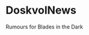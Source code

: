 # DoskvolNews
Rumours for Blades in the Dark
<!DOCTYPE html>
<html lang="en">
<head>
    <meta charset="UTF-8">
    <meta name="viewport" content="width=device-width, initial-scale=1.0">
    <title>Doskvol Rumor Generator</title>
    <!-- Load Tailwind CSS from CDN -->
    <script src="https://cdn.tailwindcss.com"></script>
    <style>
        @import url('https://fonts.googleapis.com/css2?family=Cormorant+Garamond:wght@700&family=Inter:wght@400;700&display=swap');
        
        body {
            font-family: 'Inter', sans-serif;
            background-color: #161c28; /* A darker, desaturated blue-gray for a moody feel */
            color: #e2e8f0; /* Light gray text */
        }
        
        h1 {
            font-family: 'Cormorant Garamond', serif;
        }

        .rumor-item {
            @apply p-4 bg-[#1f2937] border border-[#2d3a4b] rounded-lg mb-4 italic transition-all duration-300;
        }
        .rumor-item:last-child {
            margin-bottom: 0;
        }
        .loading-animation {
            border: 4px solid rgba(255, 255, 255, 0.2);
            border-top: 4px solid #fff;
            border-radius: 50%;
            width: 24px;
            height: 24px;
            animation: spin 1s linear infinite;
        }
        @keyframes spin {
            0% { transform: rotate(0deg); }
            100% { transform: rotate(360deg); }
        }
    </style>
</head>
<body class="flex items-center justify-center min-h-screen p-4">
    <!-- Confirmation Modal -->
    <div id="clearConfirmModal" class="fixed inset-0 bg-gray-900 bg-opacity-75 flex items-center justify-center z-50 hidden">
        <div class="bg-gray-800 p-8 rounded-xl shadow-2xl max-w-sm w-full text-center">
            <h3 class="text-xl font-bold mb-4">Are you sure?</h3>
            <p class="text-gray-300 mb-6">This will permanently delete all your saved rumors.</p>
            <div class="flex space-x-4">
                <button id="confirmClear" class="flex-1 bg-red-600 hover:bg-red-700 text-white font-bold py-3 px-6 rounded-lg shadow-lg transition duration-300 transform hover:scale-105 focus:outline-none focus:ring-2 focus:ring-red-500 focus:ring-opacity-50">
                    Yes, Clear All
                </button>
                <button id="cancelClear" class="flex-1 bg-gray-500 hover:bg-gray-600 text-white font-bold py-3 px-6 rounded-lg shadow-lg transition duration-300 transform hover:scale-105 focus:outline-none focus:ring-2 focus:ring-gray-400 focus:ring-opacity-50">
                    Cancel
                </button>
            </div>
        </div>
    </div>
    
    <div class="container mx-auto p-8 bg-[#1f2937] rounded-xl shadow-lg border border-[#2d3a4b]">

        <!-- User ID Display for Collaboration/Persistence -->
        <div class="mb-6 text-center text-sm text-gray-400">
            <p>Your User ID: <span id="userId" class="font-mono text-xs bg-[#2d3a4b] rounded px-2 py-1 select-all">Loading...</span></p>
        </div>

        <h1 class="text-4xl md:text-5xl font-bold text-center mb-6 text-[#D4AF37]">Doskvol Rumor Generator</h1>
        <p class="text-center text-lg mb-8 text-gray-300">Generate fresh rumors and plot hooks for your <strong>Blades in the Dark</strong> campaign.</p>
        
        <!-- Rumor Display Area -->
        <div id="rumorDisplay" class="min-h-[150px] transition-all duration-300">
            <div class="p-6 bg-[#161c28] border border-[#2d3a4b] rounded-lg text-center text-lg md:text-xl italic">
                <p id="initialMessage">Loading rumors...</p>
                <div id="loadingIndicator" class="mx-auto loading-animation"></div>
            </div>
        </div>

        <!-- Buttons for single generation -->
        <div class="mt-8">
            <div class="flex flex-col md:flex-row space-y-4 md:space-y-0 md:space-x-4 mb-4">
                <button id="generateGeneral" class="flex-1 bg-[#b78c43] hover:bg-[#a07a3c] text-black font-bold py-3 px-6 rounded-lg shadow-lg transition duration-300 transform hover:scale-105 focus:outline-none focus:ring-2 focus:ring-[#D4AF37] focus:ring-opacity-50">
                    General Rumor
                </button>
                <button id="generateFaction" class="flex-1 bg-[#7d4f50] hover:bg-[#6c4445] text-white font-bold py-3 px-6 rounded-lg shadow-lg transition duration-300 transform hover:scale-105 focus:outline-none focus:ring-2 focus:ring-[#7d4f50] focus:ring-opacity-50">
                    Faction Rumor
                </button>
                <button id="generateCharacter" class="flex-1 bg-[#4a586e] hover:bg-[#3f4a5f] text-white font-bold py-3 px-6 rounded-lg shadow-lg transition duration-300 transform hover:scale-105 focus:outline-none focus:ring-2 focus:ring-[#4a586e] focus:ring-opacity-50">
                    Character Rumor
                </button>
                <button id="generateDistrict" class="flex-1 bg-[#4f7d6a] hover:bg-[#456d5b] text-white font-bold py-3 px-6 rounded-lg shadow-lg transition duration-300 transform hover:scale-105 focus:outline-none focus:ring-2 focus:ring-[#4f7d6a] focus:ring-opacity-50">
                    District Rumor
                </button>
            </div>
            
            <div class="flex flex-col md:flex-row space-y-4 md:space-y-0 md:space-x-4 mb-4">
                <button id="generateItem" class="flex-1 bg-[#6c483a] hover:bg-[#5b3c31] text-white font-bold py-3 px-6 rounded-lg shadow-lg transition duration-300 transform hover:scale-105 focus:outline-none focus:ring-2 focus:ring-[#6c483a] focus:ring-opacity-50">
                    Item Rumor
                </button>
                <button id="generateBuilding" class="flex-1 bg-[#734a66] hover:bg-[#624056] text-white font-bold py-3 px-6 rounded-lg shadow-lg transition duration-300 transform hover:scale-105 focus:outline-none focus:ring-2 focus:ring-[#734a66] focus:ring-opacity-50">
                    Building Rumor
                </button>
                <button id="generateVice" class="flex-1 bg-[#5d3f6a] hover:bg-[#4e3458] text-white font-bold py-3 px-6 rounded-lg shadow-lg transition duration-300 transform hover:scale-105 focus:outline-none focus:ring-2 focus:ring-[#5d3f6a] focus:ring-opacity-50">
                    Vice Rumor
                </button>
                <button id="generateCatalyst" class="flex-1 bg-teal-600 hover:bg-teal-700 text-white font-bold py-3 px-6 rounded-lg shadow-lg transition duration-300 transform hover:scale-105 focus:outline-none focus:ring-2 focus:ring-teal-500 focus:ring-opacity-50 hidden">
                    Catalyst Rumor
                </button>
            </div>
            
            <!-- Batch Generation Controls -->
            <div class="bg-[#1f2937] p-6 rounded-lg shadow-inner">
                <h3 class="text-xl font-bold mb-4 text-gray-200">Batch Generation</h3>
                <div class="flex flex-col sm:flex-row sm:flex-wrap gap-4 mb-4">
                    <div class="flex items-center space-x-2">
                        <input type="checkbox" id="includeGeneral" class="rumor-type-checkbox rounded text-[#D4AF37] bg-[#2d3a4b] border-[#4a586e] focus:ring-[#D4AF37]" checked>
                        <label for="includeGeneral" class="text-sm">General</label>
                    </div>
                    <div class="flex items-center space-x-2">
                        <input type="checkbox" id="includeFaction" class="rumor-type-checkbox rounded text-[#7d4f50] bg-[#2d3a4b] border-[#4a586e] focus:ring-[#7d4f50]" checked>
                        <label for="includeFaction" class="text-sm">Faction</label>
                    </div>
                    <div class="flex items-center space-x-2">
                        <input type="checkbox" id="includeCharacter" class="rumor-type-checkbox rounded text-[#4a586e] bg-[#2d3a4b] border-[#4a586e] focus:ring-[#4a586e]" checked>
                        <label for="includeCharacter" class="text-sm">Character</label>
                    </div>
                    <div class="flex items-center space-x-2">
                        <input type="checkbox" id="includeDistrict" class="rumor-type-checkbox rounded text-[#4f7d6a] bg-[#2d3a4b] border-[#4a586e] focus:ring-[#4f7d6a]" checked>
                        <label for="includeDistrict" class="text-sm">District</label>
                    </div>
                    <div class="flex items-center space-x-2">
                        <input type="checkbox" id="includeItem" class="rumor-type-checkbox rounded text-[#6c483a] bg-[#2d3a4b] border-[#4a586e] focus:ring-[#6c483a]" checked>
                        <label for="includeItem" class="text-sm">Item</label>
                    </div>
                    <div class="flex items-center space-x-2">
                        <input type="checkbox" id="includeBuilding" class="rumor-type-checkbox rounded text-[#734a66] bg-[#2d3a4b] border-[#4a586e] focus:ring-[#734a66]" checked>
                        <label for="includeBuilding" class="text-sm">Building</label>
                    </div>
                    <div class="flex items-center space-x-2">
                        <input type="checkbox" id="includeVice" class="rumor-type-checkbox rounded text-[#5d3f6a] bg-[#2d3a4b] border-[#4a586e] focus:ring-[#5d3f6a]" checked>
                        <label for="includeVice" class="text-sm">Vice</label>
                    </div>
                    <div class="flex items-center space-x-2 hidden" id="catalystCheckboxContainer">
                        <input type="checkbox" id="includeCatalyst" class="rumor-type-checkbox rounded text-teal-500 bg-[#2d3a4b] border-[#4a586e] focus:ring-teal-500">
                        <label for="includeCatalyst" class="text-sm">Catalyst</label>
                    </div>
                </div>
                <div class="flex items-center justify-between space-x-4">
                    <div class="flex items-center space-x-2">
                        <input type="number" id="batchSize" value="5" min="1" max="100" class="w-20 bg-[#2d3a4b] text-white p-2 rounded-lg border border-[#4a586e] focus:ring-2 focus:ring-[#D4AF37] focus:outline-none">
                        <label for="batchSize" class="text-sm"># of rumors</label>
                    </div>
                    <button id="generateBatch" class="flex-1 bg-purple-600 hover:bg-purple-700 text-white font-bold py-3 px-6 rounded-lg shadow-lg transition duration-300 transform hover:scale-105 focus:outline-none focus:ring-2 focus:ring-purple-500 focus:ring-opacity-50">
                        Generate Batch
                    </button>
                    <button id="generateHundred" class="bg-gray-500 hover:bg-gray-600 text-white font-bold py-3 px-6 rounded-lg shadow-lg transition duration-300 transform hover:scale-105 focus:outline-none focus:ring-2 focus:ring-gray-400 focus:ring-opacity-50">
                        Generate 100
                    </button>
                </div>
            </div>
            
            <!-- Clear All and Copy Buttons -->
            <div class="mt-8 text-center flex flex-col sm:flex-row space-y-4 sm:space-y-0 sm:space-x-4 justify-center">
                <button id="clearAllBtn" class="flex-1 bg-red-800 hover:bg-red-900 text-white font-bold py-3 px-6 rounded-lg shadow-lg transition duration-300 transform hover:scale-105 focus:outline-none focus:ring-2 focus:ring-red-500 focus:ring-opacity-50">
                    Clear All Rumors
                </button>
                <button id="copyAllBtn" class="flex-1 bg-[#1a646c] hover:bg-[#1a555a] text-white font-bold py-3 px-6 rounded-lg shadow-lg transition duration-300 transform hover:scale-105 focus:outline-none focus:ring-2 focus:ring-[#1a646c] focus:ring-opacity-50">
                    Copy All Rumors
                </button>
            </div>
        </div>
        <!-- Deep Cuts Toggle -->
        <div class="flex justify-center mt-6">
            <div class="flex items-center space-x-2">
                <input type="checkbox" id="deepCutsToggle" class="rounded text-[#4f7d6a] bg-[#2d3a4b] border-[#4a586e] focus:ring-[#4f7d6a]" checked>
                <label for="deepCutsToggle" class="text-sm text-gray-400">Include Deep Cuts Content</label>
            </div>
        </div>
    </div>

    <!-- JavaScript for generation logic -->
    <script type="module">
        // Import Firebase modules
        import { initializeApp } from "https://www.gstatic.com/firebasejs/11.6.1/firebase-app.js";
        import { getAuth, signInAnonymously, signInWithCustomToken, onAuthStateChanged } from "https://www.gstatic.com/firebasejs/11.6.1/firebase-auth.js";
        import { getFirestore, doc, getDoc, addDoc, onSnapshot, collection, query, serverTimestamp, getDocs, deleteDoc } from "https://www.gstatic.com/firebasejs/11.6.1/firebase-firestore.js";

        // Firebase Initialization
        const appId = typeof __app_id !== 'undefined' ? __app_id : 'default-app-id';
        const firebaseConfig = JSON.parse(typeof __firebase_config !== 'undefined' ? __firebase_config : '{}');
        const initialAuthToken = typeof __initial_auth_token !== 'undefined' ? __initial_auth_token : null;

        let db, auth, userId;

        // IIFE for initialization
        (async () => {
            try {
                const app = initializeApp(firebaseConfig);
                db = getFirestore(app);
                auth = getAuth(app);

                // Sign in with custom token or anonymously
                if (initialAuthToken) {
                    await signInWithCustomToken(auth, initialAuthToken);
                } else {
                    await signInAnonymously(auth);
                }

                // Wait for auth state to be ready
                onAuthStateChanged(auth, (user) => {
                    if (user) {
                        userId = user.uid;
                        document.getElementById('userId').textContent = userId;

                        // Set up real-time listener for rumors
                        setupRumorListener();
                    } else {
                        console.error("User not authenticated.");
                    }
                });

            } catch (error) {
                console.error("Firebase initialization failed:", error);
                document.getElementById('initialMessage').textContent = "Failed to load. Please try again.";
                document.getElementById('loadingIndicator').style.display = 'none';
            }
        })();

        // Data for the Generator
        const coreData = {
            factions: ["The Unseen", "Foundation", "The Circle of Flame", "The Lampblacks", "The Dimmer Sisters", "The Billhooks", "The Gray Cloaks", "The Fog Hounds", "Council", "Spirit Wardens", "Imperial Military", "Sparkwrights", "The Lost", "Skovlander Refugees", "The Consulate of Iruvia", "The Consulate of The Dagger Isles", "Ecstasy of the Flesh", "Ulf Ironborn", "The Crows", "The Red Sashes", "The Silver Nails", "The Grinders", "The Forgotten Gods"],
            namedNpcs: ["Lord Scurlock", "Mardin Gull", "Pux Bolin", "Helene", "Harvale Brogan", "Freyla", "Avrick", "Rolan Volaris", "Madame Tesslyn", "Helles a-Roden", "Slane Karstas", "Carro Skelkallan", "Lord Governor", "Lyssa", "Bell", "Baz", "Vance", "Sekereth", "Ring", "Remira"],
            namePrefixes: ["al", "ar", "ad", "br", "bo", "cy", "da", "di", "el", "es", "ev", "fe", "fa", "ga", "go", "he", "ir", "is", "ka", "ke", "la", "le", "li", "ma", "me", "na", "ne", "ni", "or", "os", "pe", "ra", "re", "sa", "se", "sh", "sk", "ta", "te", "to", "ul", "va", "ve", "za", "ze"],
            nameSuffixes: ["en", "or", "an", "on", "ia", "ian", "os", "us", "er", "es", "in", "ith", "o", "a", "as", "lyn", "ana", "ara", "oan", "an", "un", "ell"],
            districts: ["White Crown", "Brightstone", "Charterhall", "Six Towers", "Silkshore", "Nightmarket", "Crow's Foot", "The Docks", "Barrowcleft", "The Lost District", "Coalridge", "Ironhook Prison", "Dunslough", "Charhollow"],
            moves: ["smuggle", "escort", "deliver", "transport", "ferry", "export", "push", "haul", "pay", "give", "take", "bring", "rob", "steal", "kidnap", "sabotage"],
            professions: ["courtier", "counselor", "stevedore", "pilgrim", "diplomat", "eel farmer", "sailor", "pastry cook", "sportsman", "loremaster", "bookbinder", "scout", "ferryman", "water carrier", "postman", "musician", "cartographer", "princess", "bottler", "wetnurse", "pysicker", "alchemist", "shipwright", "spirit dealer", "ghost wrangler", "spirit hunter", "soldier", "guardsman", "bodyguard", "lancer", "whisper", "cutter", "leech", "spider", "hound", "slide", "hack"],
            warriors: ["dualist", "brute", "knifer", "dagger master", "skulking blade", "cutter", "mercenary", "guard", "Bluecoat", "Akrosi lancer", "brawler", "thug", "pistoleer", "assassin", "veteran"],
            itemAdjectives: ["hexworked", "electoplasmic", "haunted", "gleaming", "rusty", "whispering", "ghost-touched", "corrupted", "brittle", "ancient", "glowing", "forbidden", "tarnished", "carved", "shadow-forged", "arcane", "oiled", "polished", "cracked"],
            itemNouns: ["dagger", "hammer", "locket", "tome", "key", "crystal", "lantern", "pistol", "watch", "ring", "skull", "lockpick", "glove", "mask", "pipe", "compass", "map", "coin", "relic"],
            items: ["stolen goods", "valuable treasures", "contraband", "large collection of valuables", "dark secret", "secret artifact", "ancient artifacts", "rare electroplasm", "pistol parts", "illegal documents"],
            vehicles: ["a goat-drawn carriage", "a goat-drawn cart", "a gondola", "a steam carriage", "an Iruvian horse", "a penny-farthing bike"],
            looks: ["large", "slim", "bony", "short", "cute", "disfigured", "lovely", "dark", "worn", "tall", "plain", "glasses-wearing", "weathered", "rough", "sexy", "augmented", "chiseled", "plump", "wild", "long-haired", "handsome", "stout", "young", "bearded", "athletic", "delicate", "wiry", "elegant", "stylish", "shaven", "tattooed", "scarred", "striking", "stooped", "strange"],
            goals: ["wealth", "power", "authority", "prestige", "fame", "control", "knowledge", "pleasure", "revenge", "freedom", "achievement", "happiness", "infamy", "fear", "respect", "love", "chaos", "destruction", "justice", "cooperation"],
            buildingTypes: {
                "general": ["inn", "tavern", "gambling hall", "drug den", "brothel", "market", "workshop", "bakery", "butchery", "forge", "tailory", "goat stables", "watch post", "court", "jail", "dock", "tenements", "apartment building", "small house", "bath house", "shrine", "tattoist", "physicker", "fighting pits", "square", "fountain", "grotto", "warehouse", "stockyard", "factory", "refinery", "eelery", "mushroom garden", "restaurant", "bar", "lounge", "academy", "salon", "cafe", "apothecary", "book shop", "jeweler", "clothier", "gallery", "theater", "opera house", "apartment building", "townhouse", "manor house", "villa", "temple", "cistern", "watch post", "park", "monument", "bank", "alchemist", "power plant", "radiant energy garden"],
                "White Crown": ["academy", "gallery", "manor house", "theater", "jeweler", "bank"],
                "Brightstone": ["bank", "cafe", "restaurant", "jeweler", "gallery", "opera house", "theater"],
                "Charterhall": ["court", "jail", "bank", "academy", "fountain", "park", "cafe", "gallery", "temple"],
                "Six Towers": ["inn", "tavern", "gambling hall", "apartment building", "small house", "shrine", "restaurant", "bar"],
                "Silkshore": ["brothel", "tavern", "drug den", "market", "restaurant", "cafe", "lounge", "theater", "gondoliers"],
                "Nightmarket": ["market", "workshop", "restaurant", "bar", "lounge", "inn", "gambling hall", "apartment building", "townhouse"],
                "Crow's Foot": ["inn", "tavern", "brothel", "market", "workshop", "butchery", "forge", "tailory", "watch post", "court", "jail", "dock", "tenements", "apartment building", "small house", "bath house", "shrine"],
                "The Docks": ["inn", "tavern", "brothel", "market", "workshop", "butchery", "forge", "tailory", "goat stables", "watch post", "court", "jail", "dock", "tenements", "apartment building", "small house", "bath house", "shrine"],
                "Barrowcleft": ["market", "workshop", "bakery", "butchery", "forge", "tailory", "goat stables", "watch post", "dock", "tenements", "apartment building", "small house", "farm"],
                "Coalridge": ["factory", "refinery", "warehouse", "stockyard", "mushroom garden", "inn", "tavern", "apartment building", "small house", "bath house", "shrine"],
                "Charhollow": ["inn", "tavern", "gambling hall", "drug den", "brothel", "market", "workshop", "bakery", "butchery", "forge", "tailory", "goat stables", "watch post", "court", "jail", "dock", "tenements", "apartment building", "small house", "bath house", "shrine"],
                "Dunslough": ["jail", "court", "workhouse", "labor camp", "refinery", "warehouse", "stockyard", "factory"]
            },
            buildingDetails: ["dripping water", "creaking floorboards", "roaring fires", "smoky lamps", "buzzing electric lights", "ticking clockwork", "plants", "flowers", "wall hangings", "shuttered windows", "heavy curtains", "thick carpet", "dust", "detritus", "wear", "damage", "threadbare", "tattered", "utilitarian furnishings", "elegant finery", "lush", "comfortable", "rough", "spun", "simplicity", "spartan austerity", "circular stairs", "ladders", "secret doors", "catwalks", "skylights", "balcony", "cellar", "drafty", "cold", "stout", "cozy", "warm", "vaulted", "spacious", "low", "cramped", "rickety", "ramshackle"],
            buildingItems: ["chalkboard", "desks", "papers", "maps", "charts", "diagrams", "books", "scrolls", "bookcases", "lamp", "inkwell", "writing desk", "clock", "cabinet", "shelves", "table", "chairs", "notebooks", "bed", "bureau", "vanity", "bunks", "stools", "barrels", "pitcher", "mirror", "sofa", "divan", "music box", "couch", "table", "lamps", "drapery", "pillows", "cushions", "counter", "sink", "cabinet", "cookfire", "pots", "pans", "utensils", "dining table", "chairs", "gallery", "game board", "cards", "dice", "larder", "cheeses", "wine", "beer", "whiskey", "pedestal", "statue", "paintings", "bird cage", "quill", "diary", "bell", "book", "chain", "fireplace", "rug", "armchair", "curtains", "vases", "flowers", "instruments", "music sheets", "exam chair", "medical tools", "barrels", "vials", "flowers", "workbench", "tools", "rags", "weapons", "ammunition"],
            vicePurveyors: {"Mardin Gull": "The Leaky Bucket", "Pux Bolin": "The Harping Monkey", "Helene": "The Silver Stag casino", "Lady Freyla": "The Emperor's Cask", "Avrick": "Barrowcleft", "Rolan Volaris": "The Veil social club", "Madame Tesslyn": "The Red Lamp brothel", "Eldrin Prichard": "The Silver Swan pleasure barge", "Spogg": "Crow's Foot", "Grist": "The Docks", "Master Vreen": "Nightmarket", "Lady Dusk": "Whitecrown", "Sergeant Velk": "Dunslough", "Chief Roselle": "Six Towers", "Mother Narya": "Six Towers", "Hutton": "Charhollow", "The Church of Ecstasy": "Brightstone", "Ilacille": "Coalridge", "Lord Penderyn": "Charterhall", "Dunridge & Sons": "Nightmarket", "Maestro Helleren": "Whitecrown"},
            viceLocations: {"The Leaky Bucket": "Crow's Foot", "The Harping Monkey": "Nightmarket", "The Silver Stag casino": "Silkshore", "The Emperor's Cask": "Whitecrown", "The Veil social club": "Nightmarket", "The Red Lamp brothel": "Silkshore", "The Silver Swan pleasure barge": "Brightstone", "The fighting pits": "Dunslough", "Dusk Manor Club": "Whitecrown", "Spiregarden Theater": "Whitecrown", "Centuralia Club": "Brightstone", "Gaddoc Station": "The Docks", "Traven's smoke shop": "Coalridge"},
            generalRumors: ["Word on the street is that a well-known {profession} named {generic_name} wants the {faction} to {move} valuable items to {district}.", "An old {profession} named {generic_name} has been asking about {named_npc} in {district}. They say {named_npc} has a dark secret.", "A {warrior} challenges a member of the crew to a duel in {district}.", "A whisper in the shadows suggests that {named_npc} has been trying to {move} {items} to another city, causing a turf war between the {faction} and the {other_faction}.", "The Imperial Military has been seen gathering in {district} after a report of a powerful ghost with ties to {named_npc} haunting the area.", "A shadowy {look} {warrior} named {generic_name} has been spotted near a {buildingType} in {district}, and a rumor says they're looking to acquire a {compound_item}.", "A well-known {profession} named {generic_name} is suspected of having a connection to a recent series of {moves} in {district}.", "An old legend about a powerful {compound_item} has resurfaced in {district}, causing both the {faction} and the {other_faction} to become interested.", "Whispers suggest that {named_npc} is offering a bounty for a mysterious {buildingItem} said to be hidden in a {buildingType}.", "The city watch is looking for a {look} {warrior} named {generic_name} who was last seen carrying a large sum of money from the {district}.", "Rumor has it that {named_npc} is hiding something in a {buildingType} in {district}, and a strange {buildingDetail} is the only clue."],
            factionRumors: ["The {faction} have put a bounty on {named_npc}, thought to be hiding in a {buildingType} in {district}.", "A well-known {profession} named {generic_name} is trying to make a deal with the {faction} to move some contraband.", "{faction} are said to be moving against the {other_faction}.", "An informant claims that {named_npc} has betrayed the {faction}, providing sensitive information to a rival organization.", "A raid by the Bluecoats on the {faction}'s lair in {district} has unearthed strange {items}.", "The {faction} are said to be secretly funding the construction of a new {buildingType} in {district}, which has been described as a {buildingDetail}.", "A secret message from the {faction} was intercepted by the {other_faction} in {district} detailing a plan to {move} valuable {items}.", "The {faction} are looking to recruit a new {profession} named {generic_name} to handle their affairs at a {buildingType} in {district}.", "A raid by the Bluecoats on the {faction}'s lair has revealed a dark secret about {named_npc} and their connection to a {compound_item}.", "An anonymous tip claims that the {faction} are secretly meeting at the {viceLocation} to discuss an upcoming war with the {other_faction}.", "Tension is high in {district} as the {faction} and the {other_faction} vie for control of a powerful {compound_item}."],
            characterRumors: ["{named_npc} has a secret that could bring down the {faction}.", "They say {named_npc}, the {warrior}, has been hiding a secret artifact in a {buildingType} in {district}.", "A well-known {profession} named {generic_name} wants to expose {named_npc} for their role in a recent heist in {district}.", "A {warrior} from {district} challenges {named_npc} to a duel near a {buildingType}.", "The mysterious {named_npc} has been seen in a {buildingType} in {district} trying to convince a member of the {faction} to {move} some rare {items}.", "An infamous {look} {profession} named {generic_name} with a goal of {goal} is rumored to be plotting against {named_npc} from a secret lair in a {buildingType} in {district}.", "A notorious {look} {warrior} named {generic_name} has been hired by the {faction} to challenge {named_npc} to a duel.", "The mysterious {named_npc} has been seen in {district} with a strange {compound_item}, and rumors suggest it's cursed.", "A well-known {profession} named {generic_name} is planning to expose {named_npc}'s past with the {faction} for their own personal gain.", "They say {named_npc} has been using their influence to protect a corrupt {profession} named {generic_name} who is hiding in a {buildingType}.", "The city watch is offering a reward for information on {named_npc}, who is wanted for a series of thefts of {items} from the {district}."],
            districtRumors: ["The city watch is cracking down on illicit activity in {district} after a series of disappearances.", "A ghost has been sighted haunting the streets of {district}, leading to a spike in spirit warden patrols.", "A new black market has been established in the back alleys of {district}, dealing in strange {items}.", "An anonymous flyer has appeared all over {district}, warning of a new cult with ties to {faction}.", "Citizens of {district} are demanding answers after a local {profession} named {generic_name} went missing with a large sum of money.", "Strange glowing sigils have been appearing on the buildings of {district}, causing superstitious folk to stay indoors.", "Whispers from the docks suggest that a strange cargo has arrived in {district}, causing a stir among the local {profession} named {generic_name}.", "A {buildingType} in {district} is a front for a smuggling operation run by a {look} {warrior} named {generic_name}.", "An unusually large number of ghosts have been seen near a {buildingType} in {district}, and the Spirit Wardens are investigating the disappearance of a {profession} named {generic_name}.", "The {faction} are trying to seize control of a {buildingType} in {district}, which is rumored to contain a powerful {compound_item}.", "A series of mysterious murders have occurred in {district}, and the only clue is a strange {buildingDetail} found near the bodies.", "The gambling at a {buildingType} in {district} has become so popular that it has attracted the attention of the {faction} and the {other_faction}."],
            itemRumors: ["A rare {items} has been seen in the possession of {named_npc} in a {buildingType} in {district}.", "The {faction} are offering a reward for information leading to the recovery of a missing {items}.", "Rumors say that a powerful {compound_item} is the key to unlocking a hidden vault in the depths of a {buildingType} in {district}.", "An auction for a strange and powerful {compound_item} is scheduled to take place in a secret location in a {buildingType} in {district}.", "The Spirit Wardens are investigating a series of bizarre incidents linked to a cursed {compound_item} from the {buildingType}.", "A recent heist in {district} was pulled off to steal a powerful {compound_item} from the {buildingType}.", "A {compound_item} has been stolen from a {buildingType} in {district}, and a bounty has been placed on the thief by {named_npc}.", "Rumors say that a valuable {buildingItem} has been found hidden behind a {buildingDetail} in a {buildingType} in {district}.", "A {compound_item} is said to grant the user a powerful ability, and both the {faction} and the {other_faction} are in a race to find it.", "A series of heists of similar {items} in {district} has been linked to a single individual, a {look} {warrior} named {generic_name}.", "A rare {buildingItem} is set to be auctioned off at a {buildingType} in {district}, drawing the attention of many powerful figures, including {named_npc}."],
            buildingRumors: ["The {buildingType} in {district} is said to be haunted by a ghost who guards a valuable {buildingItem}.", "Rumors whisper that a notorious criminal named {generic_name} is using a {buildingType} in {district} as a secret hideout.", "A strange message, written in blood, has appeared on the walls of a {buildingType} in {district}, covered in {buildingDetail}.", "The {faction} are rumored to be holding a secret meeting in the {buildingType} of {district} to discuss the theft of a {buildingItem}.", "A local {profession} named {generic_name} has been found murdered in the {buildingType} in {district}, a {buildingDetail} the only clue.", "It's said that {named_npc} is hiding a dark secret in the {buildingType} in {district}, somewhere behind the {buildingDetail}.", "The {buildingType} in {district} is being used as a secret meeting place for a new cult with ties to {named_npc}.", "A ghost has been sighted haunting the {buildingType} in {district}, and it's rumored to be the spirit of a murdered {profession} named {generic_name}."],
            viceRumors: ["They say {named_npc} is deeply in debt to {vicePurveyor} at the {viceLocation}, and is getting desperate.", "The {vicePurveyor} at {viceLocation} is rumored to have a hidden {compound_item} in their establishment.", "Word on the street is that a notorious crime boss, {named_npc}, is planning to move in on the gambling operation at the {viceLocation}.", "The gambling at {viceLocation} is fixed, and the {faction} are said to be behind it.", "The gambling at the {viceLocation} is rumored to be fixed by a {look} {warrior} named {generic_name} who has a goal of {goal}.", "A mysterious stranger has been seen at the {viceLocation} offering strange {items} in exchange for favors.", "They say a notorious criminal named {generic_name} is using the {viceLocation} as a place to recruit new members for their gang, {faction}."],
            catalystRumors: []
        };
        
        // Deep Cuts content
        const deepCutsData = {
            factions: ["The Church of The Weeping Lady", "The Reconciled", "The Brigade", "Cabbies", "Cyphers", "Dockers", "Gondoliers", "Sailors", "Laborers", "Servants", "Ink Rakes", "Ironworks Labor", "Rail Jacks", "Sparkrunners", "Tangletown", "The Unchained", "The Unity Commission", "Void Divers", "Skovlan Consulate", "Severosi Consulate", "Dagger Isles Consulate", "Iruvian Consulate", "Inspectors", "Rowan House", "Strangford House", "The Wraiths"],
            namedNpcs: ["Chief Pickett", "Captain Marsh", "Ellis Lockwood", "Hazel Chord", "Admiral Bowmore", "Commander Farros", "Sergeant Major Kain", "Jerett Keel", "Maraya Halili", "Carver Roth", "Chief Helker", "The Voice", "Grand Admiral Dunvil", "General Rowan", "Fleet Admiral Bowmore", "Captain Silas Dunvil", "Colonel Evelina Rowan", "Major Strangford", "Firash Dimabasa", "Tessa Brand", "Chief Inspector Coleburn", "Inspector Klev", "Warden Dunvil", "Master Morriston", "Trelloch", "Belle Brogan", "Hopper", "Lord Penderyn", "Lynthia Rowan", "Mylera Klev", "Arvus Clelland", "Lady Slane", "Brannon Gale", "Vondru Kaan", "Calica Malaahas", "Tuhan Sangara", "Arlen Skarvale", "Sergeant Kulcannan", "Fiana Blackvale", "Arbella Saltford", "Anson", "Five Twelve", "Pike", "Mason", "Master Chief Booker", "Lord Strangford", "Sera", "Arith", "Hester Vale", "Mara Keel", "Commander Bowmore", "Rolan Wott", "Jira", "Leclure", "Mordis", "Lochlan", "Tris", "Master Slane", "Corben", "Briggs", "Hutton"],
            districts: ["Skalla", "Memorial Park", "The Crows' Nest", "Cinder Downs"],
            professions: ["baker", "barber", "blacksmith", "brewer", "butcher", "carpenter", "cartwright", "chandler", "clerk", "cobbler", "cooper", "cultivator", "driver", "dyer", "embroiderer", "fishmonger", "gondolier", "guard", "leatherworker", "mason", "merchant", "roofer", "ropemaker", "rug maker", "servant", "tanner", "tinker", "vendor", "weaver", "woodworker", "goat herd", "messenger", "sailor", "advocate", "architect", "artist", "author", "bailiff", "apiarist", "banker", "jeweler", "locksmith", "scholar", "composer", "rail jack", "captain", "scribe", "steward", "soldier"],
            itemAdjectives: ["arcane", "clockwork", "blood-stained", "wailing", "hissing", "chitinous", "spectral", "oiled", "shadowy", "polished", "ornate", "cracked", "jagged", "shimmering", "ghastly", "scrimshawed", "bone-white", "ebon", "veridian", "tainted", "festering", "glimmering", "humid", "sputtering", "whirring"],
            itemNouns: ["dagger", "hammer", "locket", "tome", "key", "crystal", "lantern", "pistol", "watch", "ring", "skull", "lockpick"],
            items: ["haunted locket", "forbidden tome", "ghost key", "strange crystal", "tarnished compass", "carved glove", "arcane map", "whispering pipe"],
            tech_adjectives: ["steam-powered", "electro-charged", "void-infused", "clockwork", "hex-etched", "arcane", "galvanic", "dynamo", "spirit-fueled"],
            tech_nouns: ["combat gauntlet", "sniper rifle", "omni-tool", "rebreather", "grappling hook", "taser", "buzz-saw", "aetheric resonator", "plasmatic emitter", "chronometer", "spark-grenade"],
            deepcuts_items: ["Arclighter", "Glimmer", "Percussion Slug Gun", "Plasmographic Camera", "Bolton Autocycle", "Lightning Thrower", "Monitor Sphere", "Sparkrunner Rig"],
            vehicles: ["an Iruvian horse", "a penny-farthing bike", "a heavy Bolton Autocycle", "a modified Arclighter", "a whispering Lightning Thrower", "a haunted Sparkrunner Rig", "an experimental Monitor Sphere", "a lightning-charged Sparkrunner Rig", "a void-powered carriage"],
            buildingTypes: {
                "Skalla": ["inn", "tavern", "gambling hall", "apartment building", "small house", "shrine", "restaurant", "bar"],
                "Memorial Park": ["inn", "tavern", "gambling hall", "apartment building", "small house", "shrine", "restaurant", "bar"],
                "The Crows' Nest": ["inn", "tavern", "gambling hall", "apartment building", "small house", "shrine", "restaurant", "bar"],
                "Cinder Downs": ["inn", "tavern", "gambling hall", "apartment building", "small house", "shrine", "restaurant", "bar"]
            },
            vicePurveyors: {"Master Vreen": "Vreen's Hound Races", "Lady Freyla": "The Emperor's Cask"},
            viceLocations: {"Vreen's Hound Races": "Nightmarket", "Dundridge & Sons": "Nightmarket", "Spiregarden Theater": "Whitecrown"},
            generalRumors: ["An Imperial military unit has been seen testing a new weapon, a {compound_item}, near the {buildingType} in {district}.", "A rare technological innovation, a {tech_item}, has been stolen from a {buildingType} in {district}."],
            factionRumors: ["The {faction} are attempting to steal a new {tech_item} from the {other_faction} to gain a technological advantage.", "A high-ranking member of the {faction}, {named_npc}, has been seen publicly condemning the use of the new {tech_item}."],
            characterRumors: ["A {look} {warrior} named {generic_name} is wanted for the theft of a {tech_item} from the {district}.", "The mysterious {named_npc} has been seen driving a {vehicle} through {district} at breakneck speeds, and rumors suggest it's cursed."],
            districtRumors: ["A series of strange electrical surges near the {buildingType} in {district} have been linked to a new experimental device, a {tech_item}.", "The rooftops of {district} are becoming a new hotspot for smugglers using a {tech_item} to bypass patrols."],
            itemRumors: ["A strange and powerful {tech_item} has been found in a {buildingType} in {district}.", "An auction for a rare {tech_item} is scheduled to take place in a secret location in a {buildingType} in {district}.", "The Spirit Wardens are investigating a series of bizarre incidents linked to a cursed {compound_item} from the {buildingType}.", "A recent heist in {district} was pulled off to steal a powerful {compound_item} from the {buildingType}.", "A {compound_item} has been stolen from a {buildingType} in {district}, and a bounty has been placed on the thief by {named_npc}.", "Rumors say that a valuable {buildingItem} has been found hidden behind a {buildingDetail} in a {buildingType} in {district}.", "A {compound_item} is said to grant the user a powerful ability, and both the {faction} and the {other_faction} are in a race to find it.", "A series of heists of similar {items} in {district} has been linked to a single individual, a {look} {warrior} named {generic_name}.", "A rare {buildingItem} is set to be auctioned off at a {buildingType} in {district}, drawing the attention of many powerful figures, including {named_npc}."],
            buildingRumors: ["A {buildingType} in {district} is being used as a secret workshop for a new experimental device, a {tech_item}.", "A mysterious {named_npc} is hiding something in the {buildingType} in {district}, and a strange {tech_item} is the only clue."],
            viceRumors: ["They say {named_npc} is deeply in debt to {vicePurveyor} at the {viceLocation}, and is getting desperate.", "The {vicePurveyor} at {viceLocation} is rumored to have a hidden {compound_item} in their establishment.", "Word on the street is that a notorious crime boss, {named_npc}, is planning to move in on the gambling operation at the {viceLocation}.", "The gambling at {viceLocation} is fixed, and the {faction} are said to be behind it.", "The gambling at the {viceLocation} is rumored to be fixed by a {look} {warrior} named {generic_name} who has a goal of {goal}.", "A mysterious stranger has been seen at the {viceLocation} offering strange {items} in exchange for favors.", "They say a notorious criminal named {generic_name} is using the {viceLocation} as a place to recruit new members for their gang, {faction}."],
            catalystRumors: [
                "A fracture has opened in the sky above {district}, and a strange {compound_item} has fallen from it.",
                "A mysterious stranger named {generic_name} has appeared in {district}, and rumors suggest they are from another world.",
                "The city watch is offering a reward for information on a group of strangers who are believed to be plotting against the Imperial military.",
                "The Spirit Wardens are investigating a series of bizarre incidents linked to a cursed {compound_item} from the other side of the fracture}.",
                "An infamous {look} {warrior} named {generic_name} with a goal of {goal} is rumored to be plotting against {named_npc} from a secret lair in the {buildingType} in {district}.",
                "A whisper says a group of sparkrunners have discovered how to weaponize raw electroplasm with a newly forged {tech_item}.",
                "The city watch is baffled by a series of phantom thefts, believing a ghost is using a malfunctioning {tech_item} to bypass physical locks.",
                "A strange new cult has formed around a powerful {tech_item} discovered deep in the sewers of {district}."
            ]
        };
        
        // Factions without a leading "The" for correct grammar
        const factionsNoArticle = new Set([
            "Ulf Ironborn", "Foundation", "Council", "Spirit Wardens", "Imperial Military", "Sparkwrights", 
            "Skovlander Refugees", "Ecstasy of the Flesh", "The Church of The Weeping Lady", "The Reconciled", 
            "The Brigade", "Cabbies", "Cyphers", "Dockers", "Gondoliers", "Sailors", "Laborers", "Servants", 
            "Ink Rakes", "Ironworks Labor", "Rail Jacks", "Sparkrunners", "Tangletown", "The Unchained", 
            "The Unity Commission", "Void Divers", "Skovlan Consulate", "Severosi Consulate", 
            "Dagger Isles Consulate", "Iruvian Consulate", "Inspectors", "Rowan House", 
            "Strangford House", "The Wraiths", "The Unseen", "The Circle of Flame", "The Lampblacks", "The Dimmer Sisters",
            "The Billhooks", "The Gray Cloaks", "The Fog Hounds", "The Lost", "The Crows", "The Red Sashes",
            "The Silver Nails", "The Grinders", "The Forgotten Gods"
        ]);
        
        // The combined data source for generation
        let combinedData = {};
        
        // --- DOM Elements and Event Listeners ---
        const rumorDisplay = document.getElementById('rumorDisplay');
        const deepCutsToggle = document.getElementById('deepCutsToggle');
        const catalystBtn = document.getElementById('generateCatalyst');
        const catalystCheckbox = document.getElementById('includeCatalyst');
        const catalystCheckboxContainer = document.getElementById('catalystCheckboxContainer');
        const generateBatchBtn = document.getElementById('generateBatch');
        const generateHundredBtn = document.getElementById('generateHundred');
        const batchSizeInput = document.getElementById('batchSize');
        const clearAllBtn = document.getElementById('clearAllBtn');
        const copyAllBtn = document.getElementById('copyAllBtn'); // New button element
        const clearConfirmModal = document.getElementById('clearConfirmModal');
        const confirmClearBtn = document.getElementById('confirmClear');
        const cancelClearBtn = document.getElementById('cancelClear');
        const buttons = document.querySelectorAll('button');

        // Helper function to get a random item from an array
        const getRandomItem = arr => (arr && arr.length > 0) ? arr[Math.floor(Math.random() * arr.length)] : null;
        const capitalizeFirstLetter = string => string.charAt(0).toUpperCase() + string.slice(1);
        const generateGenericName = (dataSource) => {
            const prefix = getRandomItem(dataSource.namePrefixes);
            const suffix = getRandomItem(dataSource.nameSuffixes);
            return capitalizeFirstLetter(prefix) + suffix;
        };
        const generateCompoundItem = (dataSource) => {
            const adjective = getRandomItem(dataSource.itemAdjectives);
            const noun = getRandomItem(dataSource.itemNouns);
            return `${adjective} ${noun}`;
        };
        
        // New function to generate a technological item procedurally
        const generateTechItem = (dataSource) => {
            const adjective = getRandomItem(dataSource.tech_adjectives);
            const noun = getRandomItem(dataSource.tech_nouns);
            return `${adjective} ${noun}`;
        };

        // --- Rumor Generation Logic ---
        function generateRumorText(template, dataSource) {
            if (!template) return null;

            const generatedValues = {};
            
            // Generate all random values from the provided dataSource
            generatedValues.randomFaction = getRandomItem(dataSource.factions);
            generatedValues.randomOtherFaction = getRandomItem(dataSource.factions.filter(f => f !== generatedValues.randomFaction));
            generatedValues.randomNamedNpc = getRandomItem(dataSource.namedNpcs);
            generatedValues.randomGenericName = generateGenericName(dataSource);
            generatedValues.randomProfession = getRandomItem(dataSource.professions);
            generatedValues.randomWarrior = getRandomItem(dataSource.warriors);
            generatedValues.randomDistrict = getRandomItem(dataSource.districts);
            generatedValues.randomMove = getRandomItem(dataSource.moves);
            generatedValues.randomLook = getRandomItem(dataSource.looks);
            generatedValues.randomGoal = getRandomItem(dataSource.goals);
            
            // Item logic
            generatedValues.randomItems = getRandomItem(dataSource.items);
            generatedValues.randomCompoundItem = generateCompoundItem(dataSource);
            generatedValues.randomTechItem = generateTechItem(dataSource);
            generatedValues.randomDeepcutsItem = getRandomItem(dataSource.deepcuts_items);

            const possibleBuildingTypes = dataSource.buildingTypes[generatedValues.randomDistrict] || dataSource.buildingTypes["general"];
            generatedValues.randomBuildingType = getRandomItem(possibleBuildingTypes);
            generatedValues.randomBuildingDetail = getRandomItem(dataSource.buildingDetails);
            generatedValues.randomBuildingItem = getRandomItem(dataSource.buildingItems);

            const vicePurveyor = getRandomItem(Object.keys(dataSource.vicePurveyors));
            const viceLocation = dataSource.vicePurveyors[vicePurveyor];
            generatedValues.randomVicePurveyor = vicePurveyor;
            generatedValues.randomViceLocation = viceLocation;

            generatedValues.randomVehicle = getRandomItem(dataSource.vehicles);
            
            let rumor = template;

            const getFactionName = (faction) => {
                // Check if the faction is in our set of non-article factions
                if (factionsNoArticle.has(faction)) {
                    return faction;
                }
                return `The ${faction}`;
            };


            // Replace all placeholders with generated values
            rumor = rumor
                .replace(/{faction}/g, getFactionName(generatedValues.randomFaction))
                .replace(/{other_faction}/g, getFactionName(generatedValues.randomOtherFaction))
                .replace(/{named_npc}/g, generatedValues.randomNamedNpc)
                .replace(/{generic_name}/g, generatedValues.randomGenericName)
                .replace(/{profession}/g, generatedValues.randomProfession)
                .replace(/{warrior}/g, generatedValues.randomWarrior)
                .replace(/{district}/g, generatedValues.randomDistrict)
                .replace(/{move}/g, generatedValues.randomMove)
                .replace(/{items}/g, generatedValues.randomItems)
                .replace(/{compound_item}/g, generatedValues.randomCompoundItem)
                .replace(/{look}/g, generatedValues.randomLook)
                .replace(/{goal}/g, generatedValues.randomGoal)
                .replace(/{buildingType}/g, generatedValues.randomBuildingType)
                .replace(/{buildingDetail}/g, generatedValues.randomBuildingDetail)
                .replace(/{buildingItem}/g, generatedValues.randomBuildingItem)
                .replace(/{vicePurveyor}/g, generatedValues.randomVicePurveyor)
                .replace(/{viceLocation}/g, generatedValues.randomViceLocation)
                .replace(/{deepcuts_item}/g, generatedValues.randomDeepcutsItem)
                .replace(/{vehicle}/g, generatedValues.randomVehicle)
                .replace(/{tech_item}/g, generatedValues.randomTechItem);

            // Cleanup for better grammar
            const startsWithVowel = word => ['a', 'e', 'i', 'o', 'u'].includes(word.charAt(0).toLowerCase());

            // A/An logic
            rumor = rumor.replace(/a {look}/g, startsWithVowel(generatedValues.randomLook) ? `an ${generatedValues.randomLook}` : `a ${generatedValues.randomLook}`);
            rumor = rumor.replace(/a {profession}/g, startsWithVowel(generatedValues.randomProfession) ? `an ${generatedValues.randomProfession}` : `a ${generatedValues.randomProfession}`);
            rumor = rumor.replace(/a {warrior}/g, startsWithVowel(generatedValues.randomWarrior) ? `an ${generatedValues.randomWarrior}` : `a ${generatedValues.randomWarrior}`);
            rumor = rumor.replace(/a {buildingType}/g, startsWithVowel(generatedValues.randomBuildingType) ? `an ${generatedValues.randomBuildingType}` : `a ${generatedValues.randomBuildingType}`);

            rumor = rumor.replace(/A {look}/g, startsWithVowel(generatedValues.randomLook) ? `An ${generatedValues.randomLook}` : `A ${generatedValues.randomLook}`);
            rumor = rumor.replace(/A {profession}/g, startsWithVowel(generatedValues.randomProfession) ? `An ${generatedValues.randomProfession}` : `A ${generatedValues.randomProfession}`);
            rumor = rumor.replace(/A {warrior}/g, startsWithVowel(generatedValues.randomWarrior) ? `An ${generatedValues.randomWarrior}` : `A ${generatedValues.randomWarrior}`);
            rumor = rumor.replace(/A {buildingType}/g, startsWithVowel(generatedValues.randomBuildingType) ? `An ${generatedValues.randomBuildingType}` : `A ${generatedValues.randomBuildingType}`);

            rumor = rumor.replace(/long-haired/g, 'long-haired');
            rumor = rumor.replace(/glasses-wearing/g, 'glasses-wearing');

            // Final cleanup of extra spaces
            rumor = rumor.replace(/ +/g, ' ');

            // Capitalize the first letter of the whole string
            return rumor.charAt(0).toUpperCase() + rumor.slice(1);
        }

        function buildDataSource() {
            let baseData = { ...coreData };
            
            if (deepCutsToggle.checked) {
                // Combine core and deep cuts data
                baseData = {
                    factions: [...coreData.factions, ...deepCutsData.factions],
                    namedNpcs: [...coreData.namedNpcs, ...deepCutsData.namedNpcs],
                    namePrefixes: coreData.namePrefixes, // No deep cuts prefixes
                    nameSuffixes: coreData.nameSuffixes, // No deep cuts suffixes
                    districts: [...coreData.districts, ...deepCutsData.districts],
                    moves: coreData.moves, // No deep cuts moves
                    professions: [...coreData.professions, ...deepCutsData.professions],
                    warriors: coreData.warriors, // No deep cuts warriors
                    itemAdjectives: [...coreData.itemAdjectives, ...deepCutsData.itemAdjectives],
                    itemNouns: [...coreData.itemNouns, ...deepCutsData.itemNouns],
                    items: [...coreData.items, ...deepCutsData.items],
                    vehicles: [...coreData.vehicles, ...deepCutsData.vehicles],
                    looks: coreData.looks, // No deep cuts looks
                    goals: coreData.goals, // No deep cuts goals
                    buildingTypes: { ...coreData.buildingTypes, ...deepCutsData.buildingTypes },
                    buildingDetails: coreData.buildingDetails, // No deep cuts details
                    buildingItems: coreData.buildingItems, // No deep cuts items
                    vicePurveyors: { ...coreData.vicePurveyors, ...deepCutsData.vicePurveyors },
                    viceLocations: { ...coreData.viceLocations, ...deepCutsData.viceLocations },
                    generalRumors: [...coreData.generalRumors, ...deepCutsData.generalRumors],
                    factionRumors: [...coreData.factionRumors, ...deepCutsData.factionRumors],
                    characterRumors: [...coreData.characterRumors, ...deepCutsData.characterRumors],
                    districtRumors: [...coreData.districtRumors, ...deepCutsData.districtRumors],
                    itemRumors: [...coreData.itemRumors, ...deepCutsData.itemRumors],
                    buildingRumors: [...coreData.buildingRumors, ...deepCutsData.buildingRumors],
                    viceRumors: [...coreData.viceRumors, ...deepCutsData.viceRumors],
                    catalystRumors: deepCutsData.catalystRumors,
                    tech_adjectives: deepCutsData.tech_adjectives,
                    tech_nouns: deepCutsData.tech_nouns,
                    deepcuts_items: deepCutsData.deepcuts_items
                };
            } else {
                // Fallback to core data lists for deepcuts-specific categories if toggle is off
                baseData.tech_adjectives = [];
                baseData.tech_nouns = [];
                baseData.deepcuts_items = [];
                baseData.catalystRumors = [];
            }

            return baseData;
        }

        // --- Firebase Functions ---
        async function saveRumor(rumorText) {
            if (!userId) {
                console.error("User not authenticated. Cannot save rumor.");
                return;
            }
            try {
                const rumorsCol = collection(db, `artifacts/${appId}/users/${userId}/rumors`);
                await addDoc(rumorsCol, {
                    text: rumorText,
                    timestamp: serverTimestamp()
                });
            } catch (e) {
                console.error("Error adding document: ", e);
            }
        }

        async function clearAllRumors() {
            if (!userId) {
                console.error("User not authenticated. Cannot clear rumors.");
                return;
            }
            setButtonsDisabled(true);
            const rumorsCol = collection(db, `artifacts/${appId}/users/${userId}/rumors`);
            const querySnapshot = await getDocs(rumorsCol);
            
            // Delete documents in a batch to be more efficient
            const deletePromises = querySnapshot.docs.map(doc => deleteDoc(doc.ref));
            await Promise.all(deletePromises);
            setButtonsDisabled(false);
        }

        function setupRumorListener() {
            if (!userId) {
                console.error("User not authenticated. Cannot set up listener.");
                return;
            }
            const rumorsCol = collection(db, `artifacts/${appId}/users/${userId}/rumors`);
            const q = query(rumorsCol);
            
            onSnapshot(q, (querySnapshot) => {
                const rumors = [];
                querySnapshot.forEach((doc) => {
                    rumors.push({
                        text: doc.data().text,
                        timestamp: doc.data().timestamp
                    });
                });

                // Sort the rumors in memory by timestamp
                rumors.sort((a, b) => (b.timestamp?.toDate() || 0) - (a.timestamp?.toDate() || 0));

                renderRumors(rumors.map(r => r.text));
            });
        }

        function renderRumors(rumors) {
            rumorDisplay.innerHTML = '';
            if (rumors.length === 0) {
                rumorDisplay.innerHTML = `<p class="p-6 bg-[#161c28] border border-[#2d3a4b] rounded-lg text-center text-lg md:text-xl italic">
                    Click a button below to generate a new rumor.
                </p>`;
            } else {
                rumors.forEach(rumorText => {
                    const rumorItem = document.createElement('p');
                    rumorItem.className = 'rumor-item';
                    rumorItem.textContent = rumorText;
                    rumorDisplay.appendChild(rumorItem);
                });
            }
        }

        function setButtonsDisabled(disabled) {
            buttons.forEach(button => {
                button.disabled = disabled;
                if (disabled) {
                    button.classList.add('opacity-50', 'cursor-not-allowed');
                } else {
                    button.classList.remove('opacity-50', 'cursor-not-allowed');
                }
            });
        }

        async function generateAndSaveSingleRumor(rumorType) {
            setButtonsDisabled(true);
            const dataSource = buildDataSource();
            let template;
            switch(rumorType) {
                case 'general': template = getRandomItem(dataSource.generalRumors); break;
                case 'faction': template = getRandomItem(dataSource.factionRumors); break;
                case 'character': template = getRandomItem(dataSource.characterRumors); break;
                case 'district': template = getRandomItem(dataSource.districtRumors); break;
                case 'item': template = getRandomItem(dataSource.itemRumors); break;
                case 'building': template = getRandomItem(dataSource.buildingRumors); break;
                case 'vice': template = getRandomItem(dataSource.viceRumors); break;
                case 'catalyst': template = getRandomItem(dataSource.catalystRumors); break;
                default: return;
            }
            const rumorText = generateRumorText(template, dataSource);
            if (rumorText) {
                await saveRumor(rumorText);
            }
            setButtonsDisabled(false);
        }

        async function generateAndSaveBatchRumors(batchSize) {
            const size = parseInt(batchSize, 10);
            if (isNaN(size) || size < 1 || size > 100) {
                rumorDisplay.innerHTML = `<p class="rumor-item !bg-red-800 !border-red-600">Please enter a number between 1 and 100.</p>`;
                return;
            }

            setButtonsDisabled(true);
            const dataSource = buildDataSource();
            const selectedTemplates = [];
            document.querySelectorAll('.rumor-type-checkbox').forEach(checkbox => {
                if (checkbox.checked) {
                    switch (checkbox.id) {
                        case 'includeGeneral': selectedTemplates.push(...dataSource.generalRumors); break;
                        case 'includeFaction': selectedTemplates.push(...dataSource.factionRumors); break;
                        case 'includeCharacter': selectedTemplates.push(...dataSource.characterRumors); break;
                        case 'includeDistrict': selectedTemplates.push(...dataSource.districtRumors); break;
                        case 'includeItem': selectedTemplates.push(...dataSource.itemRumors); break;
                        case 'includeBuilding': selectedTemplates.push(...dataSource.buildingRumors); break;
                        case 'includeVice': selectedTemplates.push(...dataSource.viceRumors); break;
                        case 'includeCatalyst': selectedTemplates.push(...dataSource.catalystRumors); break;
                    }
                }
            });

            if (selectedTemplates.length === 0) {
                rumorDisplay.innerHTML = `<p class="rumor-item !bg-red-800 !border-red-600">Please select at least one rumor type.</p>`;
                setButtonsDisabled(false);
                return;
            }

            for (let i = 0; i < size; i++) {
                const template = getRandomItem(selectedTemplates);
                const rumorText = generateRumorText(template, dataSource);
                if (rumorText) {
                    await saveRumor(rumorText);
                }
            }
            setButtonsDisabled(false);
        }

        // --- Event Listeners ---
        document.getElementById('generateGeneral').addEventListener('click', () => generateAndSaveSingleRumor('general'));
        document.getElementById('generateFaction').addEventListener('click', () => generateAndSaveSingleRumor('faction'));
        document.getElementById('generateCharacter').addEventListener('click', () => generateAndSaveSingleRumor('character'));
        document.getElementById('generateDistrict').addEventListener('click', () => generateAndSaveSingleRumor('district'));
        document.getElementById('generateItem').addEventListener('click', () => generateAndSaveSingleRumor('item'));
        document.getElementById('generateBuilding').addEventListener('click', () => generateAndSaveSingleRumor('building'));
        document.getElementById('generateVice').addEventListener('click', () => generateAndSaveSingleRumor('vice'));
        catalystBtn.addEventListener('click', () => generateAndSaveSingleRumor('catalyst'));
        generateBatchBtn.addEventListener('click', () => generateAndSaveBatchRumors(batchSizeInput.value));
        generateHundredBtn.addEventListener('click', () => generateAndSaveBatchRumors(100));

        // Show confirmation modal before clearing
        clearAllBtn.addEventListener('click', () => {
            clearConfirmModal.classList.remove('hidden');
        });

        // Handle confirmation
        confirmClearBtn.addEventListener('click', () => {
            clearConfirmModal.classList.add('hidden');
            clearAllRumors();
        });

        // Handle cancellation
        cancelClearBtn.addEventListener('click', () => {
            clearConfirmModal.classList.add('hidden');
        });

        // Handle copy to clipboard
        copyAllBtn.addEventListener('click', () => {
            const rumors = Array.from(document.querySelectorAll('.rumor-item'));
            const rumorText = rumors.map(p => p.textContent).join('\n\n');

            if (rumorText) {
                // Use a temporary textarea to handle the copy command
                const tempTextarea = document.createElement('textarea');
                tempTextarea.value = rumorText;
                document.body.appendChild(tempTextarea);
                tempTextarea.select();
                
                try {
                    document.execCommand('copy');
                    const originalText = copyAllBtn.textContent;
                    copyAllBtn.textContent = 'Copied!';
                    setTimeout(() => copyAllBtn.textContent = originalText, 2000);
                } catch (err) {
                    console.error('Failed to copy text: ', err);
                } finally {
                    document.body.removeChild(tempTextarea);
                }
            }
        });

        deepCutsToggle.addEventListener('change', () => {
            const isChecked = deepCutsToggle.checked;
            catalystBtn.classList.toggle('hidden', !isChecked);
            catalystCheckboxContainer.classList.toggle('hidden', !isChecked);
        });

        // Initialize state based on toggle
        deepCutsToggle.dispatchEvent(new Event('change'));

    </script>
</body>
</html>
